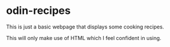 # odin-recipes

This is just a basic webpage that displays some cooking recipes.

This will only make use of HTML which I feel confident in using.